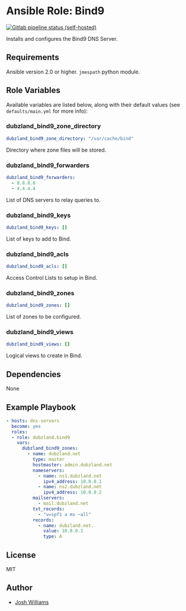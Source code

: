 # Ansible Role: Bind9
[![Gitlab pipeline status (self-hosted)](https://git.dubzland.net/dubzland/ansible-role-bind9/badges/master/pipeline.svg)](https://git.dubzland.net/dubzland/ansible-role-bind9)

Installs and configures the Bind9 DNS Server.

## Requirements

Ansible version 2.0 or higher. `jmespath` python module.

## Role Variables

Available variables are listed below, along with their default values (see
    `defaults/main.yml` for more info):

### dubzland_bind9_zone_directory

```yaml
dubzland_bind9_zone_directory: "/var/cache/bind"
```

Directory where zone files will be stored.

### dubzland_bind9_forwarders

```yaml
dubzland_bind9_forwarders:
  - 8.8.8.8
  - 4.4.4.4
```

List of DNS servers to relay queries to.

### dubzland_bind9_keys

```yaml
dubzland_bind9_keys: []
```

List of keys to add to Bind.

### dubzland_bind9_acls

```yaml
dubzland_bind9_acls: []
```

Access Control Lists to setup in Bind.

### dubzland_bind9_zones

```yaml
dubzland_bind9_zones: []
```

List of zones to be configured.

### dubzland_bind9_views

```yaml
dubzland_bind9_views: []
```

Logical views to create in Bind.

## Dependencies

None

## Example Playbook

```yaml
- hosts: dns-servers
  become: yes
  roles:
  - role: dubzland.bind9
    vars:
      dubzland_bind9_zones:
        - name: dubzland.net
          type: master
          hostmaster: admin.dubzland.net
          nameservers:
            - name: ns1.dubzland.net
              ipv4_address: 10.0.0.1
            - name: ns2.dubzland.net
              ipv4_address: 10.0.0.2
          mailservers:
            - mail.dubzland.net
          txt_records:
            - "v=spf1 a mx ~all"
          records:
            - name: dubzland.net.
              value: 10.0.0.1
              type: A
```

## License

MIT

## Author

* [Josh Williams](https://codingprime.com)
